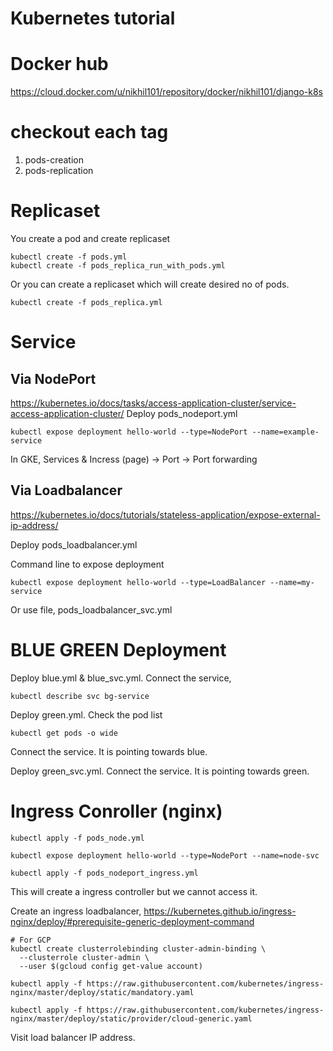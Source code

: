 # Kubernetes tutorial

# Docker hub 
https://cloud.docker.com/u/nikhil101/repository/docker/nikhil101/django-k8s

# checkout each tag

1. pods-creation
1. pods-replication

# Replicaset

You create a pod and create replicaset
```
kubectl create -f pods.yml
kubectl create -f pods_replica_run_with_pods.yml
```

Or you can create a replicaset which will create desired no of pods.
```
kubectl create -f pods_replica.yml
```


# Service

## Via NodePort
https://kubernetes.io/docs/tasks/access-application-cluster/service-access-application-cluster/
Deploy pods_nodeport.yml
```
kubectl expose deployment hello-world --type=NodePort --name=example-service
```
In GKE, Services & Incress (page) -> Port -> Port forwarding

## Via Loadbalancer
https://kubernetes.io/docs/tutorials/stateless-application/expose-external-ip-address/

Deploy pods_loadbalancer.yml

Command line to expose deployment
```
kubectl expose deployment hello-world --type=LoadBalancer --name=my-service
```
Or use file, pods_loadbalancer_svc.yml

# BLUE GREEN Deployment

Deploy blue.yml & blue_svc.yml. Connect the service,
```
kubectl describe svc bg-service
```

Deploy green.yml. Check the pod list
```
kubectl get pods -o wide
```
Connect the service. It is pointing towards blue.

Deploy green_svc.yml. Connect the service. It is pointing towards green.

# Ingress Conroller (nginx)

```
kubectl apply -f pods_node.yml

kubectl expose deployment hello-world --type=NodePort --name=node-svc

kubectl apply -f pods_nodeport_ingress.yml
```

This will create a ingress controller but we cannot access it.

Create an ingress loadbalancer, https://kubernetes.github.io/ingress-nginx/deploy/#prerequisite-generic-deployment-command

```
# For GCP
kubectl create clusterrolebinding cluster-admin-binding \
  --clusterrole cluster-admin \
  --user $(gcloud config get-value account)

kubectl apply -f https://raw.githubusercontent.com/kubernetes/ingress-nginx/master/deploy/static/mandatory.yaml

kubectl apply -f https://raw.githubusercontent.com/kubernetes/ingress-nginx/master/deploy/static/provider/cloud-generic.yaml

```
Visit load balancer IP address.




